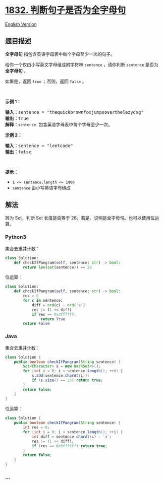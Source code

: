 # [1832. 判断句子是否为全字母句](https://leetcode-cn.com/problems/check-if-the-sentence-is-pangram)

[English Version](https://github.com/yanglr/leetcode-ac/blob/master/assets/1800-1899/1832.Check%20if%20the%20Sentence%20Is%20Pangram/README_EN.md)

## 题目描述

<!-- 这里写题目描述 -->

<p><strong>全字母句</strong> 指包含英语字母表中每个字母至少一次的句子。</p>

<p>给你一个仅由小写英文字母组成的字符串 <code>sentence</code> ，请你判断 <code>sentence</code> 是否为 <strong>全字母句</strong> 。</p>

<p>如果是，返回<em> </em><code>true</code> ；否则，返回<em> </em><code>false</code> 。</p>

<p> </p>

<p><strong>示例 1：</strong></p>

<pre>
<strong>输入：</strong>sentence = "thequickbrownfoxjumpsoverthelazydog"
<strong>输出：</strong>true
<strong>解释：</strong><code>sentence</code> 包含英语字母表中每个字母至少一次。
</pre>

<p><strong>示例 2：</strong></p>

<pre>
<strong>输入：</strong>sentence = "leetcode"
<strong>输出：</strong>false
</pre>

<p> </p>

<p><strong>提示：</strong></p>

<ul>
	<li><code>1 <= sentence.length <= 1000</code></li>
	<li><code>sentence</code> 由小写英语字母组成</li>
</ul>


## 解法

<!-- 这里可写通用的实现逻辑 -->

转为 Set，判断 Set 长度是否等于 26。若是，说明是全字母句。也可以使用位运算。

<!-- tabs:start -->

### **Python3**

<!-- 这里可写当前语言的特殊实现逻辑 -->

集合去重并计数：

```python
class Solution:
    def checkIfPangram(self, sentence: str) -> bool:
        return len(set(sentence)) == 26
```

位运算：

```python
class Solution:
    def checkIfPangram(self, sentence: str) -> bool:
        res = 0
        for c in sentence:
            diff = ord(c) - ord('a')
            res |= (1 << diff)
            if res == 0x3ffffff:
                return True
        return False
```

### **Java**

<!-- 这里可写当前语言的特殊实现逻辑 -->

集合去重并计数：

```java
class Solution {
    public boolean checkIfPangram(String sentence) {
        Set<Character> s = new HashSet<>();
        for (int i = 0; i < sentence.length(); ++i) {
            s.add(sentence.charAt(i));
            if (s.size() == 26) return true;
        }
        return false;
    }
}
```

位运算：

```java
class Solution {
    public boolean checkIfPangram(String sentence) {
        int res = 0;
        for (int i = 0; i < sentence.length(); ++i) {
            int diff = sentence.charAt(i) - 'a';
            res |= (1 << diff);
            if (res == 0x3ffffff) return true;
        }
        return false;
    }
}
```

### **...**

```

```

<!-- tabs:end -->
